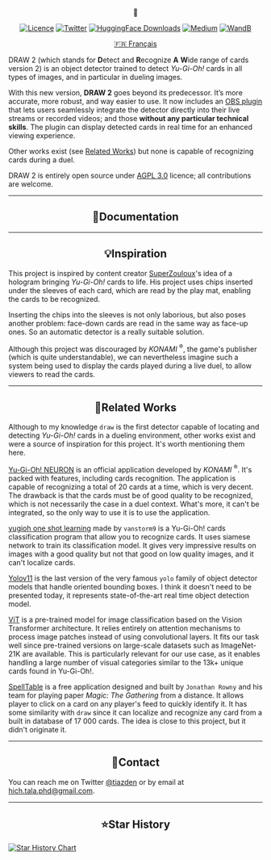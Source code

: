 <div align="center">
    <p>
        👀
        <!img src="">
    </p>


<div>

[![Licence](https://img.shields.io/pypi/l/ultralytics)](LICENSE)
[![Twitter](https://badgen.net/badge/icon/twitter?icon=twitter&label)](https://twitter.com/tiazden)
[![HuggingFace Downloads](https://img.shields.io/badge/dynamic/json?url=https%3A%2F%2Fhuggingface.co%2Fapi%2Fmodels%2FHichTala%2Fdraw2&query=%24.downloads&logo=huggingface&label=downloads&color=%23FFD21E)](https://huggingface.co/HichTala/draw2)
[![Medium](https://img.shields.io/badge/Medium-12100E?style=flat&logo=medium&logoColor=white)](https://medium.com/@hich.tala.phd/how-i-trained-a-model-to-detect-and-recognise-a-wide-range-of-yu-gi-oh-cards-6ea71da007fd)
[![WandB](https://img.shields.io/badge/visualize_in-W%26B-yellow?logo=weightsandbiases&color=%23FFBE00)](https://wandb.ai/hich_/draw)


[🇫🇷 Français](README_fr.md)


</div>

</div>

DRAW 2 (which stands for **D**etect and **R**ecognize **A** **W**ide range of cards version 2) is an object detector
trained to detect _Yu-Gi-Oh!_ cards in all types of images, and in particular in dueling images.

With this new version, **DRAW 2** goes beyond its predecessor. It’s more accurate, more robust, and way easier to use. 
It now includes an [OBS plugin](https://github.com/HichTala/draw2-obsplugin) that lets users seamlessly integrate the 
detector directly into their live streams or recorded videos; and those **without any particular technical skills**.
The plugin can display detected cards in real time for an enhanced viewing experience.

Other works exist (see [Related Works](#div-aligncenterrelated-worksdiv)) but none is capable of recognizing cards during a duel.

DRAW 2 is entirely open source under [AGPL 3.0](LICENSE) licence; all contributions are welcome.

---
## <div align="center">📄Documentation</div>

---
## <div align="center">💡Inspiration</div>

This project is inspired by content creator [SuperZouloux](https://www.youtube.com/watch?v=64-LfbggqKI)'s idea of a hologram bringing _Yu-Gi-Oh!_ cards to life. 
His project uses chips inserted under the sleeves of each card, 
which are read by the play mat, enabling the cards to be recognized.

Inserting the chips into the sleeves is not only laborious, but also poses another problem: 
face-down cards are read in the same way as face-up ones. 
So an automatic detector is a really suitable solution.

Although this project was discouraged by _KONAMI_ <sup>®</sup>, the game's publisher (which is quite understandable),
we can nevertheless imagine such a system being used to display the cards played during a live duel, 
to allow viewers to read the cards.

---
## <div align="center">🔗Related Works</div>

Although to my knowledge `draw` is the first detector capable of locating and detecting _Yu-Gi-Oh!_ cards in a dueling environment, 
other works exist and were a source of inspiration for this project. It's worth mentioning them here.

[Yu-Gi-Oh! NEURON](https://www.konami.com/games/eu/fr/products/yugioh_neuron/) is an official application developed by _KONAMI_ <sup>®</sup>.
It's packed with features, including cards recognition. The application is capable of recognizing a total of 20 cards at a time, which is very decent. 
The drawback is that the cards must be of good quality to be recognized, which is not necessarily the case in a duel context. 
What's more, it can't be integrated, so the only way to use it is to use the application.

[yugioh one shot learning](https://github.com/vanstorm9/yugioh-one-shot-learning) made by `vanstorm9` is a 
Yu-Gi-Oh! cards classification program that allow you to recognize cards. It uses siamese network to train its classification
model. It gives very impressive results on images with a good quality but not that good on low quality images, and it 
can't localize cards.

[Yolov11](https://github.com/ultralytics/ultralytics) is the last version of the very famous `yolo` family of object detector models that handle oriented bounding boxes.
I think it doesn't need to be presented today, it represents state-of-the-art real time object detection model.

[ViT](https://arxiv.org/pdf/2010.11929.pdf) is a pre-trained model for image classification based on the Vision Transformer architecture. 
It relies entirely on attention mechanisms to process image patches instead of using convolutional layers. 
It fits our task well since pre-trained versions on large-scale datasets such as ImageNet-21K are available. 
This is particularly relevant for our use case, as it enables handling a large number of visual categories similar to the 13k+ unique cards found in Yu-Gi-Oh!.

[SpellTable](https://spelltable.wizards.com/) is a free application designed and built by `Jonathan Rowny` and his team for playing paper _Magic: The Gathering_ from a distance. 
It allows player to click on a card on any player's feed to quickly identify it. 
It has some similarity with `draw` since it can localize and recognize any card from a built in database of 17 000 cards.
The idea is close to this project, but it didn't originate it.

---
## <div align="center">💬Contact</div>

You can reach me on Twitter [@tiazden](https://twitter.com/tiazden) or by email at [hich.tala.phd@gmail.com](mailto:hich.tala.phd@gmail.com).

---
## <div align="center">⭐Star History</div>

[![Star History Chart](https://api.star-history.com/svg?repos=hichtala/draw2&type=Date)](https://star-history.com/#hichtala/draw2&Date)